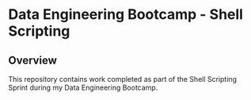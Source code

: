 # Data Engineering Bootcamp - Shell Scripting

## Overview

This repository contains work completed as part of the Shell Scripting Sprint during my Data Engineering Bootcamp. 
